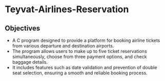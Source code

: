 # Teyvat-Airlines-Reservation

## Objectives
 - A C program designed to provide a platform for booking airline tickets from various departure and destination airports. 
 - The program allows users to make up to five ticket reservations simultaneously, choose from three payment options, and check baggage details. 
 - It includes features such as date validation and prevention of double seat selection, ensuring a smooth and reliable booking process.
